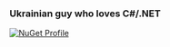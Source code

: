 ### Ukrainian guy who loves C#/.NET 

[![NuGet Profile](https://img.shields.io/badge/-packages-004880?logo=NuGet)](https://www.nuget.org/profiles/iikuzmychov)
